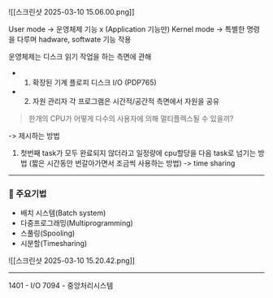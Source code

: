 ![[스크린샷 2025-03-10 15.06.00.png]]

User mode -> 운영체제 기능 x (Application 기능만) 
Kernel mode -> 특별한 명령을 다루며 hadware, softwate 기능 작용

운영체제는 디스크 읽기 작업을 하는 측면에 관해 
- 1. 확장된 기계
플로피 디스크 I/O (PDP765)


- 2. 자원 관리자
각 프로그램은 시간적/공간적 측면에서 자원을 공유
> 한개의 CPU가 어떻게 다수의 사용자에 의해 멀티플렉스될 수 있을끼?

-> 제시하는 방법
1. 첫번째 task가 모두 완료되지 않더라고 일정량에 cpu할당을 다음 task로 넘기는 방법 (짧은 시간동안 번갈아가면서 조금씩 사용하는 방법) -> time sharing

---
### 📌 주요기법
- 배치 시스템(Batch system)
- 다중프로그래밍(Multiprogramming)
- 스풀링(Spooling)
- 시분할(Timesharing)

![[스크린샷 2025-03-10 15.20.42.png]]


---


1401 - I/O 
7094 - 중앙처리시스템